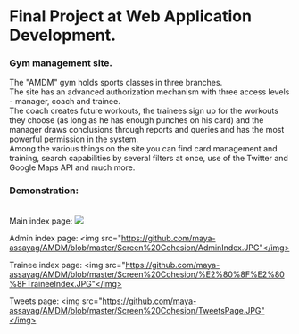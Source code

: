 # Final Project at Web Application Development.

### Gym management site.</br>
The "AMDM" gym holds sports classes in three branches.</br>
The site has an advanced authorization mechanism with three access levels - manager, coach and trainee.</br>
The coach creates future workouts, the trainees sign up for the workouts they choose (as long as he has enough punches on his card) and the manager draws conclusions through reports and queries and has the most powerful permission in the system.</br>
Among the various things on the site you can find card management and training, search capabilities by several filters at once, use of the Twitter and Google Maps API and much more.


### Demonstration:
</br>
Main index page:
<img src="https://github.com/maya-assayag/AMDM/blob/master/Screen%20Cohesion/%E2%80%8F%E2%80%8FMainIndex.JPG"</img>

Admin index page:
<img src="https://github.com/maya-assayag/AMDM/blob/master/Screen%20Cohesion/AdminIndex.JPG"</img>

Trainee index page:
<img src="https://github.com/maya-assayag/AMDM/blob/master/Screen%20Cohesion/%E2%80%8F%E2%80%8FTraineeIndex.JPG"</img>

Tweets page:
<img src="https://github.com/maya-assayag/AMDM/blob/master/Screen%20Cohesion/TweetsPage.JPG"</img>
